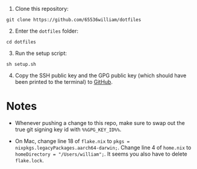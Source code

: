 1. Clone this repository:

```
git clone https://github.com/65536william/dotfiles
```

2. Enter the `dotfiles` folder:

```
cd dotfiles
```

3. Run the setup script:

```
sh setup.sh
```

4. Copy the SSH public key and the GPG public key (which should have been printed to the terminal) to [GitHub](https://github.com/settings/keys).

# Notes

- Whenever pushing a change to this repo, make sure to swap out the true git signing key id with `%%GPG_KEY_ID%%`.

- On Mac, change line 18 of `flake.nix` to `pkgs = nixpkgs.legacyPackages.aarch64-darwin;`. Change line 4 of `home.nix` to `homeDirectory = "/Users/william";`. It seems you also have to delete `flake.lock`.

